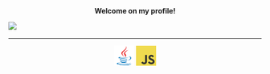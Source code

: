 <div align = "center" style = "font-weight: bold; size: 20px">
Welcome on my profile!
</div>

![](https://komarev.com/ghpvc/?username=your-github-username&color=blueviolet)

---
<div align = "center">
<img src = "https://raw.githubusercontent.com/devicons/devicon/master/icons/java/java-original.svg" width = "40" height = "40"> <img src = "https://raw.githubusercontent.com/github/explore/80688e429a7d4ef2fca1e82350fe8e3517d3494d/topics/javascript/javascript.png" width = "40" height = "40">
</div>
